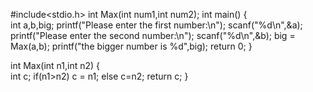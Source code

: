 #include<stdio.h>
int Max(int num1,int num2);
int main()
{   
    int a,b,big;
    printf("Please enter the first number:\n");
    scanf("%d\n",&a);
    printf("Please enter the second number:\n");
    scanf("%d\n",&b);
    big = Max(a,b);
    printf("the bigger number is %d",big);
    return 0;
}

int Max(int n1,int n2)
{    
    int c;
    if(n1>n2)
        c = n1;
    else c=n2;
    return c;
}
